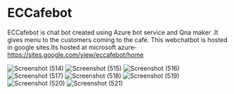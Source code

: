 # ECCafebot
ECCafebot is chat bot created using Azure bot service and Qna maker .It gives menu to the customers coming to the cafe.
This webchatbot is hosted in google sites.Its hosted at microsoft azure- https://sites.google.com/view/eccafebot/home  

![Screenshot (514)](https://user-images.githubusercontent.com/92110686/160904047-9a459f4e-ef20-46cb-a02e-34e1346c4555.png)
![Screenshot (515)](https://user-images.githubusercontent.com/92110686/161277519-c0667aa6-e4d1-43c8-b8b8-5acc20c0afeb.png)
![Screenshot (516)](https://user-images.githubusercontent.com/92110686/161277537-5cfe1cc9-fbee-48ea-bfa9-283e960d692d.png)
![Screenshot (517)](https://user-images.githubusercontent.com/92110686/161277561-1e4a5045-84e8-46a3-962d-c3014c04faab.png)
![Screenshot (518)](https://user-images.githubusercontent.com/92110686/161277570-f7a41966-5d23-4085-ba08-ca02b052bb42.png)
![Screenshot (519)](https://user-images.githubusercontent.com/92110686/161277579-0c4e7d57-aa80-4c7d-8a55-c9ff3cea9b4e.png)
![Screenshot (520)](https://user-images.githubusercontent.com/92110686/161277590-7f78e5c3-97b8-4416-8958-947e5d26f7f2.png)
![Screenshot (521)](https://user-images.githubusercontent.com/92110686/161277607-6e33d7ef-321a-42ff-a10d-6425e0d135fb.png)
